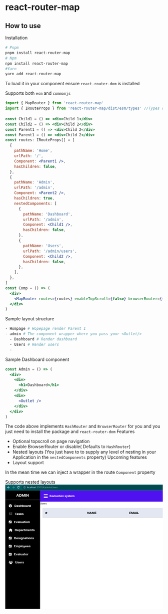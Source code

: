 # react-router-map

## How to use

Installation

```sh
# Pnpm
pnpm install react-router-map
# Npm
npm install react-router-map
#Yarn
yarn add react-router-map
```

To load it in your component ensure `react-router-dom` is installed

Supports both `esm` and `commonjs`

```jsx
import { MapRouter } from 'react-router-map'
import { IRouteProps } from 'react-router-map/dist/esm/types' //Types of route for esm modules

const Child1 = () => <div>Child 1</div>
const Child2 = () => <div>Child 2</div>
const Parent1 = () => <div>Child 2</div>
const Parent1 = () => <div>Child 2</div>
const routes: IRouteProps[] = [
  {
    pathName: 'Home',
    urlPath: '/',
    Component: <Parent1 />,
    hasChildren: false,
  },
  {
    pathName: 'Admin',
    urlPath: '/admin',
    Component: <Parent2 />,
    hasChildren: true,
    nestedComponents: [
      {
        pathName: 'Dashboard',
        urlPath: '/admin',
        Component: <Child1 />,
        hasChildren: false,
      },
      {
        pathName: 'Users',
        urlPath: '/admin/users',
        Component: <Child2 />,
        hasChildren: false,
      },
    ],
  },
]
const Comp = () => (
  <div>
    <MapRouter routes={routes} enableTopScroll={false} browserRouter={false} />
  </div>
)
```
Sample layout structure
```sh
- Hompage # Hopepage render Parent 1
- admin # The component wrapper where you pass your <Outlet/>
  - Dashboard # Render dashboard
  - Users # Render users
  -
```

Sample Dashboard component

```jsx
const Admin = () => (
  <div>
    <div>
      <h1>Dashboard</h1>
    </div>
    <div>
      <Outlet />
    </div>
  </div>
)
```

The code above implements `HashRouter` and `BrowserRouter` for you and you just need to install the package and `react-router-dom`
Features

- Optional topscroll on page navigation
- Enable BrowserRouter or disable( Defaults to `HashRouter`)
- Nested layouts (You just have to to supply any level of nesting in your Application in the `nestedComponents` property)
  Upcoming features
- Layout support

In the mean time we can inject a wrapper in the route `Component` property

Supports nested layouts
![Dashboard layout](./assets/nested.png)
